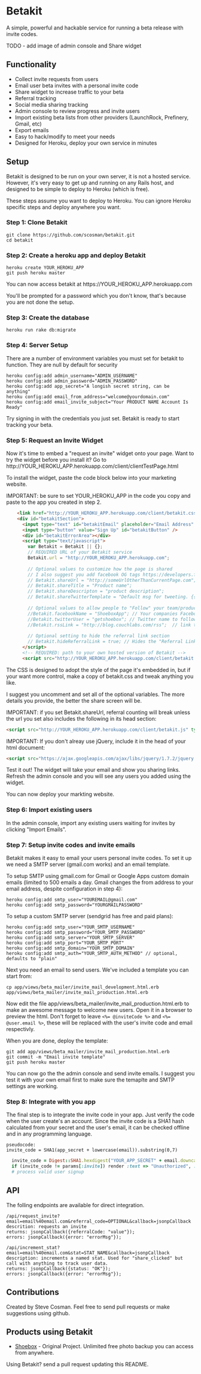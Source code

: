 Betakit
=======

A simple, powerful and hackable service for running a beta release with invite codes.

TODO - add image of admin console and Share widget

Functionality
-------------
* Collect invite requests from users
* Email user beta invites with a personal invite code
* Share widget to increase traffic to your beta
* Referral tracking
* Social media sharing tracking
* Admin console to review progress and invite users
* Import existing beta lists from other providers \(LaunchRock, Prefinery, Gmail, etc\)
* Export emails 
* Easy to hack/modify to meet your needs 
* Designed for Heroku, deploy your own service in minutes

Setup
-----

Betakit is designed to be run on your own server, it is not a hosted service. However, it's very easy to get up and running on any Rails host, and designed to be simple to deploy to Heroku (which is free).

These steps assume you want to deploy to Heroku. You can ignore Heroku specific steps and deploy anywhere you want.

### Step 1: Clone Betakit

    git clone https://github.com/scosman/betakit.git
    cd betakit

### Step 2: Create a heroku app and deploy Betakit

    heroku create YOUR_HEROKU_APP
    git push heroku master

You can now access betakit at https://YOUR\_HEROKU\_APP.herokuapp.com

You'll be prompted for a password which you don't know, that's because you are not done the setup.

### Step 3: Create the database

    heroku run rake db:migrate

### Step 4: Server Setup

There are a number of environment variables you must set for betakit to function. They are null by default for security

    heroku config:add admin_username="ADMIN_USERNAME"
    heroku config:add admin_password="ADMIN_PASSWORD"
    heroku config:add app_secret="A longish secret string, can be anything"
    heroku config:add email_from_address="welcome@yourdomain.com" 
    heroku config:add email_invite_subject="Your PRODUCT NAME Account Is Ready"
    
Try signing in with the credentials you just set. Betakit is ready to start tracking your beta.

### Step 5: Request an Invite Widget 

Now it's time to embed a "request an invite" widget onto your page. Want to try the widget before you install it? Go to http://YOUR\_HEROKU\_APP.herokuapp.com/client/clientTestPage.html

To install the widget, paste the code block below into your marketing website.

IMPORTANT: be sure to set YOUR\_HEROKU\_APP in the code you copy and paste to the app you created in step 2.

```html
    <link href="http://YOUR_HEROKU_APP.herokuapp.com/client/betakit.css" rel="stylesheet" type="text/css">
    <div id="betakitSection">
      <input type="text" id="betakitEmail" placeholder="Email Address" />
      <input type="button" value="Sign Up" id="betakitButton" />
      <div id="betakitErrorArea"></div>
      <script type="text/javascript">
        var Betakit = Betakit || {};
        // REQUIRED URL of your Betakit service
        Betakit.url = "http://YOUR_HEROKU_APP.herokuapp.com";
        
        // Optional values to customize how the page is shared
        // I also suggest you add facebook OG tags https://developers.facebook.com/docs/opengraphprotocol/
        // Betakit.shareUrl = "http://someUrlOtherThanCurrentPage.com";
        // Betakit.shareTitle = "Product name";
        // Betakit.shareDescripton = "product description";
        // Betakit.shareTwitterTemplate = "Default msg for tweeting. {{url}} (via @yournamehere)";
        
        // Optional values to allow people to "Follow" your team/product. Section will only appear if at least 1 is set
        //Betakit.facebookName = "ShoeboxApp"; // Your companies Facebook name (facebook.com/YOUR_NAME)
        //Betakit.twitterUser = "getshoebox"; // Twitter name to follow (@username)
        //Betakit.rssLink = "http://blog.couchlabs.com/rss";  // link to a RSS feed (usually product blog)
        
        // Optional setting to hide the referral link section
        // Betakit.hideReferralLink = true; // Hides the "Referral Link" section on the share screen
      </script>
      <!-- REQUIRED: path to your own hosted version of Betakit -->
      <script src="http://YOUR_HEROKU_APP.herokuapp.com/client/betakit.js" type="text/javascript"></script> 
```

The CSS is designed to adopt the style of the page it's embedded in, but if your want more control, make a copy of betakit.css and tweak anything you like.

I suggest you uncomment and set all of the optional variables. The more details you provide, the better the share screen will be.

IMPORTANT: if you set Betakit.shareUrl, referral counting will break unless the url you set also includes the following in its head section:
```html
<script src="http://YOUR_HEROKU_APP.herokuapp.com/client/betakit.js" type="text/javascript"></script>
```

IMPORTANT: If you don't alreay use jQuery, include it in the head of your html document:
```html
<script src="https://ajax.googleapis.com/ajax/libs/jquery/1.7.2/jquery.min.js" type="text/javascript"></script>
```

Test it out! The widget will take your email and show you sharing links. Refresh the admin console and you will see any users you added using the widget.

You can now deploy your markting website.

### Step 6: Import existing users

In the admin console, import any existing users waiting for invites by clicking "Import Emails".

### Step 7: Setup invite codes and invite emails

Betakit makes it easy to email your users personal invite codes. To set it up we need a SMTP server (gmail.com works) and an email template.

To setup SMTP using gmail.com for Gmail or Google Apps custom domain emails (limited to 500 emails a day. Gmail changes the from address to your email address, despite configuration in step 4):

    heroku config:add smtp_user="YOUREMAIL@gmail.com"
    heroku config:add smtp_password="YOURGMAILPASSWORD"

To setup a custom SMTP server (sendgrid has free and paid plans):

    heroku config:add smtp_user="YOUR_SMTP_USERNAME"
    heroku config:add smtp_password="YOUR_SMTP_PASSWORD"
    heroku config:add smtp_server="YOUR_SMTP_SERVER"
    heroku config:add smtp_port="YOUR_SMTP_PORT"
    heroku config:add smtp_domain="YOUR_SMTP_DOMAIN"
    heroku config:add smtp_auth="YOUR_SMTP_AUTH_METHOD" // optional, defaults to "plain"

Next you need an email to send users. We've included a template you can start from:

    cp app/views/beta_mailer/invite_mail_development.html.erb app/views/beta_mailer/invite_mail_production.html.erb

Now edit the file app/views/beta_mailer/invite_mail_production.html.erb to make an awesome message to welcome new users. Open it in a browser to preview the html. Don't forget to leave `<%= @inviteCode %>` and `<%= @user.email %>`, these will be replaced with the user's invite code and email respectivly.

When you are done, deploy the template:

    git add app/views/beta_mailer/invite_mail_production.html.erb
    git commit -m "Email invite template"
    git push heroku master

You can now go the the admin console and send invite emails. I suggest you test it with your own email first to make sure the temaplte and SMTP settings are working.

### Step 8: Integrate with you app

The final step is to integrate the invite code in your app. Just verify the code when the user create's an account. Since the invite code is a SHA1 hash calculated from your secret and the user's email, it can be checked offline and in any programming language.

    pseudocode:
    invite_code = SHA1(app_secret + lowercase(email)).substring(0,7)

```ruby
  invite_code = Digest::SHA1.hexdigest("YOUR_APP_SECRET" + email.downcase)[0,8]
  if (invite_code != params[:invite]) render :text => "Unauthorized", :status => 401
  # process valid user signup
```

API
---

The folling endpoints are available for direct integration.

    /api/request_invite?email=email%40email.com&referral_code=OPTIONAL&callback=jsonpCallback
    descrition: requests an invite
    returns: jsonpCallback({referralCode: "value"});
    errors: jsonpCallback({error: "errorMsg"});

    /api/increment_stat?email=email%40email.com&stat=STAT_NAME&callback=jsonpCallback
    description: increments a named stat. Used for "share_clicked" but call with anything to track user data.
    returns: jsonpCallback({status: "OK"});
    errors: jsonpCallback({error: "errorMsg"});

Contributions
-------------

Created by Steve Cosman. Feel free to send pull requests or make suggestions using github.

Products using Betakit
----------------------
* [Shoebox](http://shoeboxapp.com) - Original Project. Unlimited free photo backup you can access from anywhere.

Using Betakit? send a pull request updating this README.
